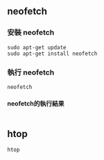 ## neofetch
### 安裝 neofetch
```
sudo apt-get update
sudo apt-get install neofetch
```
### 執行 neofetch
```
neofetch
```
#### neofetch的執行結果
```

```

## htop
```
htop
```
